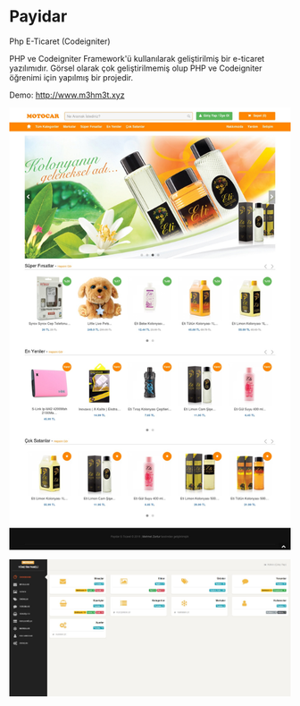 # Payidar
Php E-Ticaret (Codeigniter)

PHP ve Codeigniter Framework'ü kullanılarak geliştirilmiş bir e-ticaret yazılımıdır. Görsel olarak çok geliştirilmemiş olup PHP ve Codeigniter
öğrenimi için yapılmış bir projedir.

Demo: http://www.m3hm3t.xyz

![alt text](https://raw.githubusercontent.com/mehmetzantur/Payidar/master/payidarSS.jpeg)

![alt text](https://raw.githubusercontent.com/mehmetzantur/Payidar/master/payidarpanelSS.JPG)


